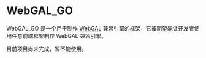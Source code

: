 # WebGAL_GO

WebGAL_GO 是一个用于制作 [WebGAL][1] 兼容引擎的框架，它被期望能让开发者使用任意前端框架制作 WebGAL 兼容引擎。

目前项目尚未完成，暂不能使用。

[1]: https://github.com/OpenWebGAL/WebGAL
